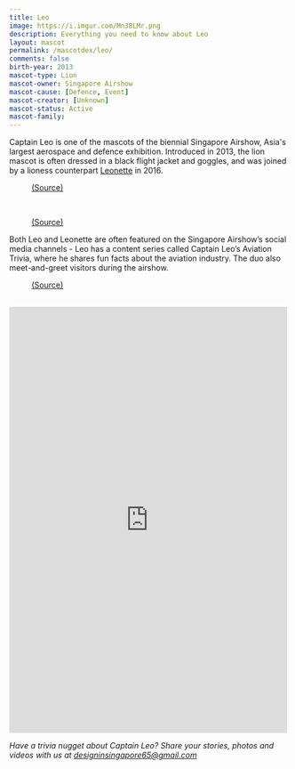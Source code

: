 ```yaml
---
title: Leo
image: https://i.imgur.com/Mn38LMr.png
description: Everything you need to know about Leo
layout: mascot
permalink: /mascotdex/leo/
comments: false
birth-year: 2013
mascot-type: Lion
mascot-owner: Singapore Airshow
mascot-cause: [Defence, Event]
mascot-creator: [Unknown]
mascot-status: Active
mascot-family: 
---
```


Captain Leo is one of the mascots of the biennial Singapore Airshow, Asia's largest aerospace and defence exhibition. Introduced in 2013, the lion mascot is often dressed in a black flight jacket and goggles, and was joined by a lioness counterpart <a href="https://www.designinsingapore.com/mascotdex/leonette/" target="_blank">Leonette</a> in 2016.

<figure>
<img src="https://i.imgur.com/0t5CUJj.jpg" alt="">
<figcaption><a href="https://www.facebook.com/photo/?fbid=1161872943841092&set=a.1161872483841138" target="_blank">(Source)</a></figcaption>
</figure>

<br>

<figure>
<img src="https://i.imgur.com/DxssD2V.jpg" alt="">
<figcaption><a href="https://www.facebook.com/OfficialSingaporeAirshow/posts/pfbid0hVdwdK3Tp3zE7SyaKJbRiJzHv7W226tgZVeqqzxPqFYXsTMJ7hww419ADrrzScYUl " target="_blank">(Source)</a></figcaption>
</figure>


Both Leo and Leonette are often featured on the Singapore Airshow’s social media channels - Leo has a content series called Captain Leo’s Aviation Trivia, where he shares fun facts about the aviation industry. The duo also meet-and-greet visitors during the airshow.

<figure>
<img src="https://i.imgur.com/dcBO5tZ.jpg" alt="">
<figcaption><a href="https://www.singaporeairshow.com/public/programmes/activities " target="_blank">(Source)</a></figcaption>
</figure>

<br>

<div class="fb-post-container">
<iframe src="https://www.facebook.com/plugins/post.php?href=https%3A%2F%2Fwww.facebook.com%2FOfficialSingaporeAirshow%2Fphotos%2Fa.702091379819253%2F717915031570221%2F%3Ftype%3D3&show_text=true&width=500" width="500" height="766" style="border:none;overflow:hidden" scrolling="no" frameborder="0" allowfullscreen="true" allow="autoplay; clipboard-write; encrypted-media; picture-in-picture; web-share"></iframe>
</div>

<i>Have a trivia nugget about Captain Leo? Share your stories, photos and videos with us at designinsingapore65@gmail.com</i>

